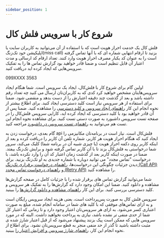 ```yaml
---
sidebar_position: 1
---
```


# شروع کار با سرویس فلش کال

فلش کال یک خدمت احراز هویت است که با استفاده از آن می‌توانید به کاربران سایت یا اپلیکیشن خود تک‌زنگ(miss call) بزنید تا ارقام انتهایی شماره ای که با آنها تماس گرفته است را به عنوان کد یکبار مصرف احراز هویت وارد کنند. تعداد ارقام کد ارسالی و مدت اعتبار آن قابل تنظیم است و ضمنا قادر خواهید بود گزارش تماس ها را به تفکیک سرویس‌هایی که ایجاد کرده اید دریافت کنید.

<div style={{ textAlign: "center", fontSize: "1.5em", margin: "20px 0" }}>
  099XXXX
  <span style={{color: "#f00"}}>3563</span>
</div>

اولین گام برای شروع کار با فلش‌کال، ایجاد یک سرویس است. شما هنگام ایجاد سرویس‌هایتان مشخص خواهید کرد کدی که به کاربران‌تان ارسال می کنید چه تعداد رقم داشته باشد و بعد از گذشت چند دقیقه اعتبارش را از دست بدهد و منقضی شود. ضمنا برای استفاده از هر سرویس نیاز است کلید دسترسی ایجاد کنید. برای اطلاع بیشتر از نحوه انجام این کار
[راهنمای ایجاد سرویس و کلید دسترسی](///#)
را مشاهده کنید. ضمنا پس از آن قادر خواهید بود با کلید دسترسی که ایجاد کرده اید، کارایی سرویس فلش‌کال را در صفحه تست سرویس داشبورد به صورت دستی تست کنید. برای مشاهده نحوه انجام این تست هم می‌توانید به
[راهنمای تست سرویس در داشبورد](//#)
مراجعه کنید.

گام بعدی، درخواست زدن به api فلش‌کال است. نیاز است در برنامه‌تان مکانیزمی را ایجاد کنید که هنگام احراز هویت هر کاربر، شماره تلفن آن کاربر را دریافت کرده و بعد از اینکه کاربر روی دکمه احراز هویت (یا چیزی شبیه آن در برنامه شما) کلیک می‌کند، سرور شما درخواستی به فلش‌کال بزند تا با آن کاربر تماس گرفته شود و برایش تک‌زنگ بیفتد. ضمنا در صورت اینکه کاربر بعد از گذشت زمان اعتبار کد آن را وارد نکرده باشد، با درخواست "تماس مجدد" می توانید دوباره با شماره جدیدی به او تک‌زنگ بزنید. برای دیدن جزئیات چگونگی این درخواست‌ها،
[راهنمای درخواست برقراری تک‌زنگ (Call API)](//)
و
[راهنمای درخواست تماس مجدد (Retry API)](//)
را مشاهده کنید.

شما می‌توانید گزارش تماس های برقرار شده را با جزئیات کامل در صفحه گزارش‌ها مشاهده و دانلود کنید. ضمنا این امکان وجود دارد که گزارش‌ها را به تفکیک هر سرویس و کلید دسترسی بررسی کنید. برای این کار
[راهنمای مشاهده و دانلود گزارش‌ها](//)
را ببینید.

سرویس فلش کال به صورت پس‌پرداخت است، یعنی هزینه ایجاد سرویس رایگان است و به ازای تماس‌های موفقی که با کلید های شما در سامانه انجام شده، مبلغ به صورت اعتباری کسر می‌شود. به ازای هر سرویس‌تان اعتبار وجود دارد و تا زمانی که اعتبار کل شما از حدی منفی تر نشده باشد، نیازی به پرداخت نخواهید داشت. البته که در مورد سرویس هایی که ممکن است پیک بزنند پیشنهاد می‌شود که از قبل اعتبار شارژ شده ی مثبت داشته باشید تا گذر از حد منفی منجر به قطع سرویس‌تان نشود. برای اطلاع از نحوه انجام این کار،
[راهنمای شارژ سرویس و افزایش اعتبار را](/)
ببینید.
